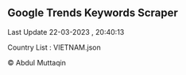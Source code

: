 

## Google Trends Keywords Scraper 
 
Last Update 22-03-2023 , 20:40:13

Country List :
VIETNAM.json



© Abdul Muttaqin 
